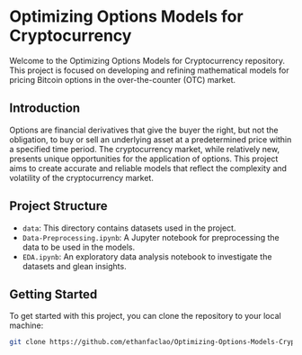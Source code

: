 # Optimizing Options Models for Cryptocurrency

Welcome to the Optimizing Options Models for Cryptocurrency repository. This project is focused on developing and refining mathematical models for pricing Bitcoin options in the over-the-counter (OTC) market.

## Introduction

Options are financial derivatives that give the buyer the right, but not the obligation, to buy or sell an underlying asset at a predetermined price within a specified time period. The cryptocurrency market, while relatively new, presents unique opportunities for the application of options. This project aims to create accurate and reliable models that reflect the complexity and volatility of the cryptocurrency market.

## Project Structure

- `data`: This directory contains datasets used in the project.
- `Data-Preprocessing.ipynb`: A Jupyter notebook for preprocessing the data to be used in the models.
- `EDA.ipynb`: An exploratory data analysis notebook to investigate the datasets and glean insights.

## Getting Started

To get started with this project, you can clone the repository to your local machine:

```bash
git clone https://github.com/ethanfaclao/Optimizing-Options-Models-Crypto.git
